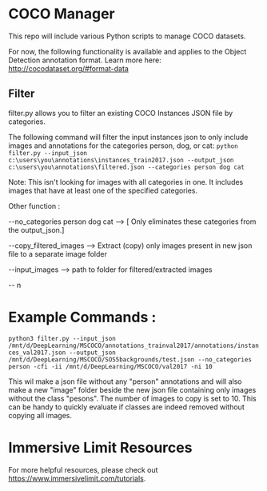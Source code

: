 # COCO Manager
This repo will include various Python scripts to manage COCO datasets.

For now, the following functionality is available and applies to the Object Detection annotation format. Learn more here: http://cocodataset.org/#format-data

## Filter
filter.py allows you to filter an existing COCO Instances JSON file by categories.

The following command will filter the input instances json to only include images and annotations for the categories person, dog, or cat:
```python filter.py --input_json c:\users\you\annotations\instances_train2017.json --output_json c:\users\you\annotations\filtered.json --categories person dog cat```

Note: This isn't looking for images with all categories in one. It includes images that have at least one of the specified categories.

Other function : 

--no_categories person dog cat      --> [ 
Only eliminates these categories from the output_json.]

--copy_filtered_images  --> Extract (copy) only images present in new json file to a separate image folder

--input_images  --> path to folder for filtered/extracted images

-- n

# Example Commands : 
```python3 filter.py --input_json /mnt/d/DeepLearning/MSCOCO/annotations_trainval2017/annotations/instances_val2017.json --output_json /mnt/d/DeepLearning/MSCOCO/SOS5backgrounds/test.json --no_categories person -cfi -ii /mnt/d/DeepLearning/MSCOCO/val2017 -ni 10```

This wil make a json file without any "person" annotations and will also make a new "image" folder beside the new json file containing only images without the class "pesons". The number of images to copy is set to 10. This can be handy to quickly evaluate if classes are indeed removed without copying all images.




# Immersive Limit Resources
For more helpful resources, please check out https://www.immersivelimit.com/tutorials.
